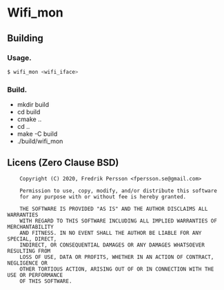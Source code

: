 # Wifi_mon

## Building

### Usage.

```bash
$ wifi_mon <wifi_iface>
```

### Build.

* mkdir build
* cd build
* cmake ..
* cd ..
* make -C build
* ./build/wifi_mon <iface>

## Licens (Zero Clause BSD)
```
    Copyright (C) 2020, Fredrik Persson <fpersson.se@gmail.com>

    Permission to use, copy, modify, and/or distribute this software
    for any purpose with or without fee is hereby granted.

    THE SOFTWARE IS PROVIDED "AS IS" AND THE AUTHOR DISCLAIMS ALL WARRANTIES
    WITH REGARD TO THIS SOFTWARE INCLUDING ALL IMPLIED WARRANTIES OF MERCHANTABILITY
    AND FITNESS. IN NO EVENT SHALL THE AUTHOR BE LIABLE FOR ANY SPECIAL, DIRECT,
    INDIRECT, OR CONSEQUENTIAL DAMAGES OR ANY DAMAGES WHATSOEVER RESULTING FROM
    LOSS OF USE, DATA OR PROFITS, WHETHER IN AN ACTION OF CONTRACT, NEGLIGENCE OR
    OTHER TORTIOUS ACTION, ARISING OUT OF OR IN CONNECTION WITH THE USE OR PERFORMANCE
    OF THIS SOFTWARE.
```